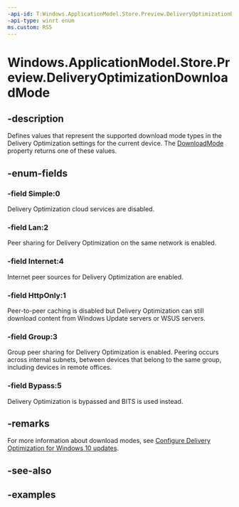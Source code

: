 ```yaml
---
-api-id: T:Windows.ApplicationModel.Store.Preview.DeliveryOptimizationDownloadMode
-api-type: winrt enum
ms.custom: RS5
---
```


<!-- Enumeration syntax.
public enum DeliveryOptimizationDownloadMode : int
-->

# Windows.ApplicationModel.Store.Preview.DeliveryOptimizationDownloadMode

## -description
Defines values that represent the supported download mode types in the Delivery Optimization settings for the current device. The [DownloadMode](deliveryoptimizationsettings_downloadmode.md) property returns one of these values.

## -enum-fields
### -field Simple:0
Delivery Optimization cloud services are disabled.

### -field Lan:2
Peer sharing for Delivery Optimization on the same network is enabled.

### -field Internet:4
Internet peer sources for Delivery Optimization are enabled.

### -field HttpOnly:1
Peer-to-peer caching is disabled but Delivery Optimization can still download content from Windows Update servers or WSUS servers.

### -field Group:3
Group peer sharing for Delivery Optimization is enabled. Peering occurs across internal subnets, between devices that belong to the same group, including devices in remote offices. 

### -field Bypass:5
Delivery Optimization is bypassed and BITS is used instead.

## -remarks
For more information about download modes, see [Configure Delivery Optimization for Windows 10 updates](/windows/deployment/update/waas-delivery-optimization#download-mode).

## -see-also

## -examples
